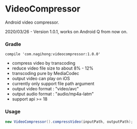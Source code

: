 # VideoCompressor
Android video compressor.   

2020/03/26 - Version 1.0.1, works on Android Q from now on.

### Gradle  
```Gradle
compile 'com.nagihong:videocompressor:1.0.0'
```  

* compress video by transcoding  
* reduce video file size to about 8% - 12%  
* transcoding pure by MediaCodec  
* output video can play on iOS  
* currently only support file path argument   
* output video format : "video/avc"  
* output audio format : "audio/mp4a-latm"  
* support api >= 18  

### Usage  
```Java  
new VideoCompressor().compressVideo(inputPath, outputPath);
```  

